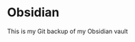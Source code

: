 # Obsidian

This is my Git backup of my Obsidian vault

<!-- I hope to set up a nextcloud or similar server to self host backups at some point --!>

